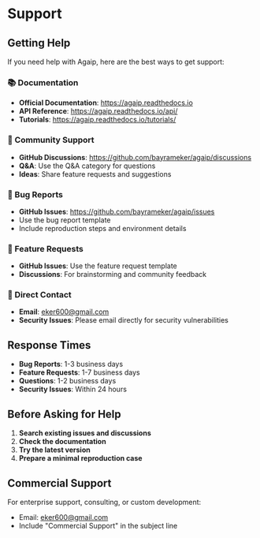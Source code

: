 # Support

## Getting Help

If you need help with Agaip, here are the best ways to get support:

### 📚 Documentation
- **Official Documentation**: https://agaip.readthedocs.io
- **API Reference**: https://agaip.readthedocs.io/api/
- **Tutorials**: https://agaip.readthedocs.io/tutorials/

### 💬 Community Support
- **GitHub Discussions**: https://github.com/bayrameker/agaip/discussions
- **Q&A**: Use the Q&A category for questions
- **Ideas**: Share feature requests and suggestions

### 🐛 Bug Reports
- **GitHub Issues**: https://github.com/bayrameker/agaip/issues
- Use the bug report template
- Include reproduction steps and environment details

### 🚀 Feature Requests
- **GitHub Issues**: Use the feature request template
- **Discussions**: For brainstorming and community feedback

### 📧 Direct Contact
- **Email**: eker600@gmail.com
- **Security Issues**: Please email directly for security vulnerabilities

## Response Times

- **Bug Reports**: 1-3 business days
- **Feature Requests**: 1-7 business days  
- **Questions**: 1-2 business days
- **Security Issues**: Within 24 hours

## Before Asking for Help

1. **Search existing issues and discussions**
2. **Check the documentation**
3. **Try the latest version**
4. **Prepare a minimal reproduction case**

## Commercial Support

For enterprise support, consulting, or custom development:
- Email: eker600@gmail.com
- Include "Commercial Support" in the subject line

